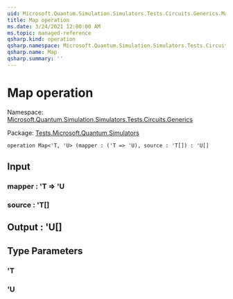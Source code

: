 ```yaml
---
uid: Microsoft.Quantum.Simulation.Simulators.Tests.Circuits.Generics.Map
title: Map operation
ms.date: 3/24/2021 12:00:00 AM
ms.topic: managed-reference
qsharp.kind: operation
qsharp.namespace: Microsoft.Quantum.Simulation.Simulators.Tests.Circuits.Generics
qsharp.name: Map
qsharp.summary: ''
---
```


# Map operation

Namespace: [Microsoft.Quantum.Simulation.Simulators.Tests.Circuits.Generics](xref:Microsoft.Quantum.Simulation.Simulators.Tests.Circuits.Generics)

Package: [Tests.Microsoft.Quantum.Simulators](https://nuget.org/packages/Tests.Microsoft.Quantum.Simulators)




```qsharp
operation Map<'T, 'U> (mapper : ('T => 'U), source : 'T[]) : 'U[]
```


## Input

### mapper : 'T => 'U 




### source : 'T[]





## Output : 'U[]



## Type Parameters

### 'T


### 'U

